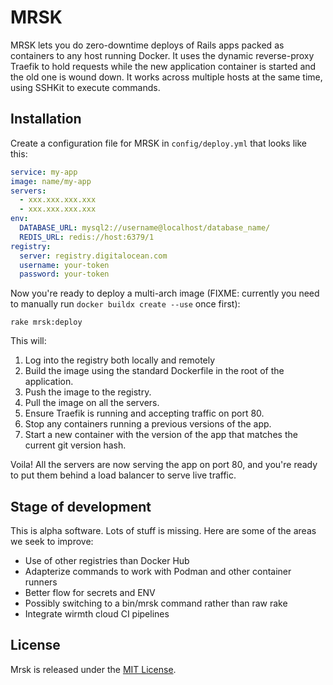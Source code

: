 # MRSK

MRSK lets you do zero-downtime deploys of Rails apps packed as containers to any host running Docker. It uses the dynamic reverse-proxy Traefik to hold requests while the new application container is started and the old one is wound down. It works across multiple hosts at the same time, using SSHKit to execute commands.

## Installation

Create a configuration file for MRSK in `config/deploy.yml` that looks like this:

```yaml
service: my-app
image: name/my-app
servers:
  - xxx.xxx.xxx.xxx
  - xxx.xxx.xxx.xxx
env:
  DATABASE_URL: mysql2://username@localhost/database_name/
  REDIS_URL: redis://host:6379/1
registry:
  server: registry.digitalocean.com
  username: your-token
  password: your-token
```

Now you're ready to deploy a multi-arch image (FIXME: currently you need to manually run `docker buildx create --use` once first):

```
rake mrsk:deploy
```

This will:

1. Log into the registry both locally and remotely
2. Build the image using the standard Dockerfile in the root of the application.
3. Push the image to the registry.
4. Pull the image on all the servers.
5. Ensure Traefik is running and accepting traffic on port 80.
6. Stop any containers running a previous versions of the app.
7. Start a new container with the version of the app that matches the current git version hash.

Voila! All the servers are now serving the app on port 80, and you're ready to put them behind a load balancer to serve live traffic.

## Stage of development

This is alpha software. Lots of stuff is missing. Here are some of the areas we seek to improve:

- Use of other registries than Docker Hub
- Adapterize commands to work with Podman and other container runners
- Better flow for secrets and ENV
- Possibly switching to a bin/mrsk command rather than raw rake
- Integrate wirmth cloud CI pipelines

## License

Mrsk is released under the [MIT License](https://opensource.org/licenses/MIT).

